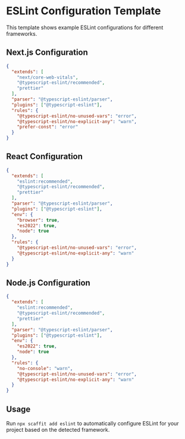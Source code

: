 # ESLint Configuration Template

This template shows example ESLint configurations for different frameworks.

## Next.js Configuration

```json
{
  "extends": [
    "next/core-web-vitals",
    "@typescript-eslint/recommended",
    "prettier"
  ],
  "parser": "@typescript-eslint/parser",
  "plugins": ["@typescript-eslint"],
  "rules": {
    "@typescript-eslint/no-unused-vars": "error",
    "@typescript-eslint/no-explicit-any": "warn",
    "prefer-const": "error"
  }
}
```

## React Configuration

```json
{
  "extends": [
    "eslint:recommended",
    "@typescript-eslint/recommended",
    "prettier"
  ],
  "parser": "@typescript-eslint/parser",
  "plugins": ["@typescript-eslint"],
  "env": {
    "browser": true,
    "es2022": true,
    "node": true
  },
  "rules": {
    "@typescript-eslint/no-unused-vars": "error",
    "@typescript-eslint/no-explicit-any": "warn"
  }
}
```

## Node.js Configuration

```json
{
  "extends": [
    "eslint:recommended",
    "@typescript-eslint/recommended",
    "prettier"
  ],
  "parser": "@typescript-eslint/parser",
  "plugins": ["@typescript-eslint"],
  "env": {
    "es2022": true,
    "node": true
  },
  "rules": {
    "no-console": "warn",
    "@typescript-eslint/no-unused-vars": "error",
    "@typescript-eslint/no-explicit-any": "warn"
  }
}
```

## Usage

Run `npx scaffit add eslint` to automatically configure ESLint for your project based on the detected framework.
